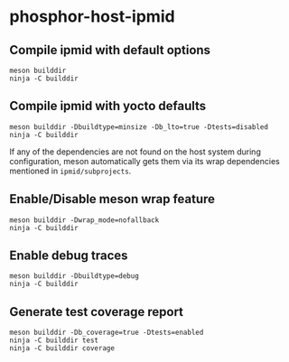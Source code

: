 # phosphor-host-ipmid

## Compile ipmid with default options

```ascii
meson builddir
ninja -C builddir
```

## Compile ipmid with yocto defaults

```ascii
meson builddir -Dbuildtype=minsize -Db_lto=true -Dtests=disabled
ninja -C builddir
```

If any of the dependencies are not found on the host system during
configuration, meson automatically gets them via its wrap dependencies mentioned
in `ipmid/subprojects`.

## Enable/Disable meson wrap feature

```ascii
meson builddir -Dwrap_mode=nofallback
ninja -C builddir
```

## Enable debug traces

```ascii
meson builddir -Dbuildtype=debug
ninja -C builddir
```

## Generate test coverage report

```ascii
meson builddir -Db_coverage=true -Dtests=enabled
ninja -C builddir test
ninja -C builddir coverage
```
